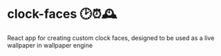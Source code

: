 # clock-faces 🕑⏰🕰️
React app for creating custom clock faces, designed to be used as a live wallpaper in wallpaper engine

